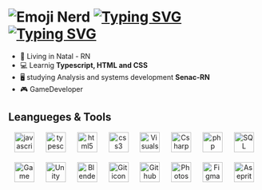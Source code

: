 <h1 aling="center">
  <img src=https://media.tenor.com/OVgTB0C7aT4AAAAi/kzary.gif alt="Emoji Nerd" title="Nerdinho"/>
<a href="https://git.io/typing-svg"><img src="https://readme-typing-svg.herokuapp.com?font=Pixelify+Sans&weight=700&size=120&duration=1000&pause=2000&color=445EF7&center=true&multiline=true&random=false&width=1920&height=150&lines=Ol%C3%A1+Mundo!" alt="Typing SVG" /></a>
<a href="https://git.io/typing-svg"><img src="https://readme-typing-svg.herokuapp.com?font=Pixelify+Sans&weight=700&size=120&duration=1000&pause=2000&color=445EF7&center=true&multiline=true&random=false&width=1920&height=150&lines=me+chamo+Lucas" alt="Typing SVG" /></a>
</h1>

- 🌌 Living in Natal - RN
- 💻 Learnig **Typescript, HTML and CSS**
- 🖥️ studying Analysis and systems development **Senac-RN**
- 🎮 GameDeveloper
    
<h2 aling="center">Leangueges & Tools</h2>
<section align="center">
  <a href ="https://developer.mozilla.org/pt-BR/docs/Web/JavaScript"><img src="https://cdn.jsdelivr.net/gh/devicons/devicon/icons/javascript/javascript-plain.svg" height="40" alt="javascript icon" title="JavaScript"/></a>
  <img width="15"/>
  <a href ="https://www.typescriptlang.org/pt/"><img src="https://static-00.iconduck.com/assets.00/typescript-icon-icon-1024x1024-vh3pfez8.png" height="40" alt="typescript icon" title="TypeScript"/></a>
  <img width="15"/>
  <a href ="https://developer.mozilla.org/pt-BR/docs/Web/HTML"><img src="https://cdn.jsdelivr.net/gh/devicons/devicon/icons/html5/html5-plain-wordmark.svg" height="40" alt="html5 icon" title="HTML 5"/></a>
  <img width="15"/>
  <a href ="https://developer.mozilla.org/pt-BR/docs/Web/CSS"><img src="https://cdn.jsdelivr.net/gh/devicons/devicon/icons/css3/css3-plain-wordmark.svg" height="40" alt="css3 icon" title="CSS 3"/></a>
  <img width="15"/>
  <a href ="https://code.visualstudio.com/"><img src="https://cdn.icon-icons.com/icons2/2107/PNG/512/file_type_vscode_icon_130084.png" height="40" alt="Visualstudiocode icon" title="VS Code"/></a>
  <img width="15"/>
  <a href ="https://learn.microsoft.com/pt-br/dotnet/csharp/"><img src="https://cdn-icons-png.flaticon.com/512/6132/6132221.png" height="40" alt="Csharp icon" title="C Sharp"/></a>
  <img width="15"/>
  <img src="https://cdn.icon-icons.com/icons2/2415/PNG/512/php_plain_logo_icon_146397.png" height="40" alt="php icon" title="PHP"/>
  <img width="15"/>
  <img src="https://logodownload.org/wp-content/uploads/2016/10/Microsoft-SQL-Server-Logo-1.png" height="40" alt="SQL icon" title="SQL Server"/>
</section>
  <br>
<section align="center">
  <a href ="https://gamemaker.io/pt-BR"><img src="https://cdn2.steamgriddb.com/icon/e500b7708a865ec27eef36c33953b06e/32/256x256.png" height="40" alt="Game Maker Studio 2 icon" title="Game maker"/></a>
  <img width="15"/>
  <a href ="https://unity.com/pt"><img src="https://cdn4.iconfinder.com/data/icons/logos-brands-5/24/unity-512.png" height="40" alt="Unity icon" title="Unity"/></a>
  <img width="15"/>
  <a href ="https://www.blender.org/"><img src="https://cdn.jsdelivr.net/gh/devicons/devicon/icons/blender/blender-original.svg" height="40" alt="Blender icon" title="Blender"/></a>
  <img width="15"/>
  <a href ="https://git-scm.com/"><img src="https://git-scm.com/images/logos/downloads/Git-Icon-1788C.png" height="40" alt="Git icon" title="Git"/></a>
  <img width="15"/>
  <a href ="https://github.com/lucasilvafe"><img src="https://cdn-icons-png.flaticon.com/512/25/25231.png" height="40" alt="Github icon" title="Github"/></a>
  <img width="15"/>
  <a href ="https://www.adobe.com/br/products/photoshop.html"><img src="https://upload.wikimedia.org/wikipedia/commons/thumb/a/af/Adobe_Photoshop_CC_icon.svg/2101px-Adobe_Photoshop_CC_icon.svg.png" height="40" alt="Photoshop icon" title="Photoshop"/></a>
  <img width="15"/>
  <a href ="https://www.figma.com/files/recents-and-sharing/recently-viewed?fuid=1362834023860407307"><img src="https://upload.wikimedia.org/wikipedia/commons/thumb/3/33/Figma-logo.svg/1667px-Figma-logo.svg.png" height="40" alt="Figma icon" title="Figma"/></a>
  <img width="15"/>
  <a href ="https://www.aseprite.org/"><img src="https://community.aseprite.org/uploads/default/original/2X/6/66c33251292331d29585d32632c3870651b66e01.png" height="40" alt="Aseprite" title="Aseprite"></a>
</section>
